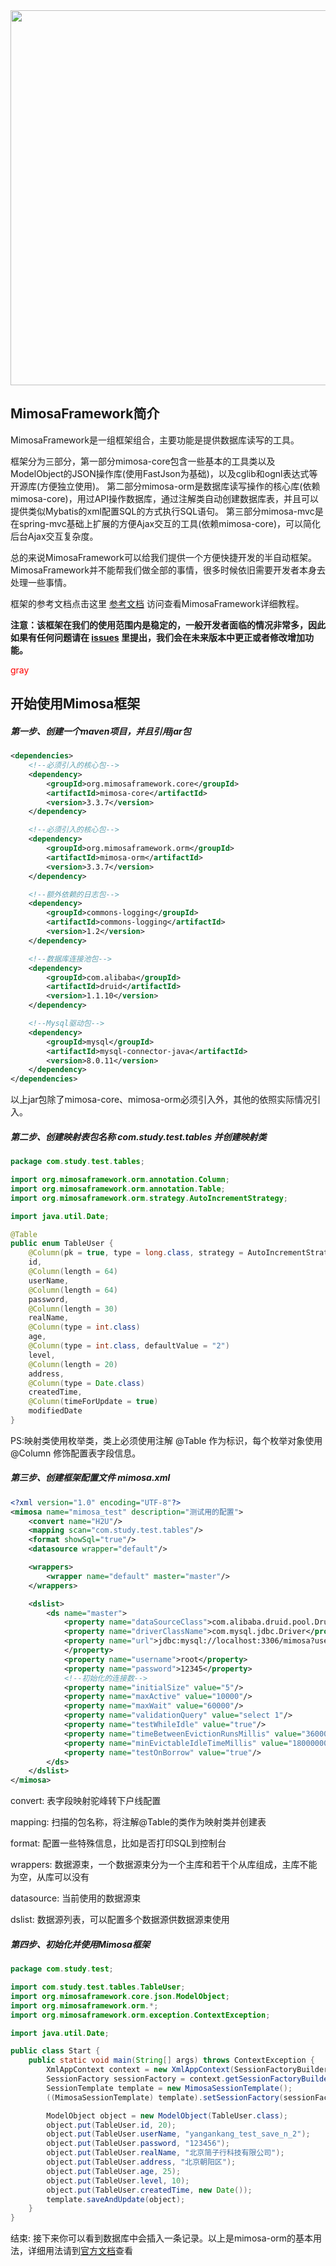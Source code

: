 <img src="https://repository-images.githubusercontent.com/207211209/39fc7180-d94f-11e9-8866-d05f91f10f31" width="600" align="center"/>

## MimosaFramework简介
MimosaFramework是一组框架组合，主要功能是提供数据库读写的工具。

框架分为三部分，第一部分mimosa-core包含一些基本的工具类以及ModelObject的JSON操作库(使用FastJson为基础)，以及cglib和ognl表达式等开源库(方便独立使用)。
第二部分mimosa-orm是数据库读写操作的核心库(依赖mimosa-core)，用过API操作数据库，通过注解类自动创建数据库表，并且可以提供类似Mybatis的xml配置SQL的方式执行SQL语句。
第三部分mimosa-mvc是在spring-mvc基础上扩展的方便Ajax交互的工具(依赖mimosa-core)，可以简化后台Ajax交互复杂度。

总的来说MimosaFramework可以给我们提供一个方便快捷开发的半自动框架。MimosaFramework并不能帮我们做全部的事情，很多时候依旧需要开发者本身去处理一些事情。

框架的参考文档点击这里 [参考文档](https://mimosaframework.org) 访问查看MimosaFramework详细教程。

**注意：该框架在我们的使用范围内是稳定的，一般开发者面临的情况非常多，因此如果有任何问题请在
[issues](https://github.com/jianzixing/mimosaframework/issues)
里提出，我们会在未来版本中更正或者修改增加功能。**

<font color="red">gray</font>

## 开始使用Mimosa框架

##### 第一步、创建一个maven项目，并且引用jar包

```xml
<dependencies>
    <!--必须引入的核心包-->
    <dependency>
        <groupId>org.mimosaframework.core</groupId>
        <artifactId>mimosa-core</artifactId>
        <version>3.3.7</version>
    </dependency>

    <!--必须引入的核心包-->
    <dependency>
        <groupId>org.mimosaframework.orm</groupId>
        <artifactId>mimosa-orm</artifactId>
        <version>3.3.7</version>
    </dependency>

    <!--额外依赖的日志包-->
    <dependency>
        <groupId>commons-logging</groupId>
        <artifactId>commons-logging</artifactId>
        <version>1.2</version>
    </dependency>

    <!--数据库连接池包-->
    <dependency>
        <groupId>com.alibaba</groupId>
        <artifactId>druid</artifactId>
        <version>1.1.10</version>
    </dependency>

    <!--Mysql驱动包-->
    <dependency>
        <groupId>mysql</groupId>
        <artifactId>mysql-connector-java</artifactId>
        <version>8.0.11</version>
    </dependency>
</dependencies>
```

以上jar包除了mimosa-core、mimosa-orm必须引入外，其他的依照实际情况引入。

##### 第二步、创建映射表包名称 com.study.test.tables 并创建映射类

```java
package com.study.test.tables;

import org.mimosaframework.orm.annotation.Column;
import org.mimosaframework.orm.annotation.Table;
import org.mimosaframework.orm.strategy.AutoIncrementStrategy;

import java.util.Date;

@Table
public enum TableUser {
    @Column(pk = true, type = long.class, strategy = AutoIncrementStrategy.class)
    id,
    @Column(length = 64)
    userName,
    @Column(length = 64)
    password,
    @Column(length = 30)
    realName,
    @Column(type = int.class)
    age,
    @Column(type = int.class, defaultValue = "2")
    level,
    @Column(length = 20)
    address,
    @Column(type = Date.class)
    createdTime,
    @Column(timeForUpdate = true)
    modifiedDate
}
```

PS:映射类使用枚举类，类上必须使用注解 @Table 作为标识，每个枚举对象使用 @Column 修饰配置表字段信息。

##### 第三步、创建框架配置文件 mimosa.xml 

```xml
<?xml version="1.0" encoding="UTF-8"?>
<mimosa name="mimosa_test" description="测试用的配置">
    <convert name="H2U"/>
    <mapping scan="com.study.test.tables"/>
    <format showSql="true"/>
    <datasource wrapper="default"/>

    <wrappers>
        <wrapper name="default" master="master"/>
    </wrappers>

    <dslist>
        <ds name="master">
            <property name="dataSourceClass">com.alibaba.druid.pool.DruidDataSource</property>
            <property name="driverClassName">com.mysql.jdbc.Driver</property>
            <property name="url">jdbc:mysql://localhost:3306/mimosa?useUnicode=true&amp;characterEncoding=utf-8&amp;useSSL=false&amp;serverTimezone=UTC&amp;nullNamePatternMatchesAll=true
            </property>
            <property name="username">root</property>
            <property name="password">12345</property>
            <!--初始化的连接数-->
            <property name="initialSize" value="5"/>
            <property name="maxActive" value="10000"/>
            <property name="maxWait" value="60000"/>
            <property name="validationQuery" value="select 1"/>
            <property name="testWhileIdle" value="true"/>
            <property name="timeBetweenEvictionRunsMillis" value="3600000"/>
            <property name="minEvictableIdleTimeMillis" value="18000000"/>
            <property name="testOnBorrow" value="true"/>
        </ds>
    </dslist>
</mimosa>
```
convert: 表字段映射驼峰转下户线配置

mapping: 扫描的包名称，将注解@Table的类作为映射类并创建表

format: 配置一些特殊信息，比如是否打印SQL到控制台

wrappers: 数据源束，一个数据源束分为一个主库和若干个从库组成，主库不能为空，从库可以没有

datasource: 当前使用的数据源束

dslist: 数据源列表，可以配置多个数据源供数据源束使用

##### 第四步、初始化并使用Mimosa框架

```java
package com.study.test;

import com.study.test.tables.TableUser;
import org.mimosaframework.core.json.ModelObject;
import org.mimosaframework.orm.*;
import org.mimosaframework.orm.exception.ContextException;

import java.util.Date;

public class Start {
    public static void main(String[] args) throws ContextException {
        XmlAppContext context = new XmlAppContext(SessionFactoryBuilder.class.getResourceAsStream("/mimosa.xml"));
        SessionFactory sessionFactory = context.getSessionFactoryBuilder().build();
        SessionTemplate template = new MimosaSessionTemplate();
        ((MimosaSessionTemplate) template).setSessionFactory(sessionFactory);

        ModelObject object = new ModelObject(TableUser.class);
        object.put(TableUser.id, 20);
        object.put(TableUser.userName, "yangankang_test_save_n_2");
        object.put(TableUser.password, "123456");
        object.put(TableUser.realName, "北京简子行科技有限公司");
        object.put(TableUser.address, "北京朝阳区");
        object.put(TableUser.age, 25);
        object.put(TableUser.level, 10);
        object.put(TableUser.createdTime, new Date());
        template.saveAndUpdate(object);
    }
}
```

结束: 接下来你可以看到数据库中会插入一条记录。以上是mimosa-orm的基本用法，详细用法请到[官方文档](https://mimosaframework.org)查看
